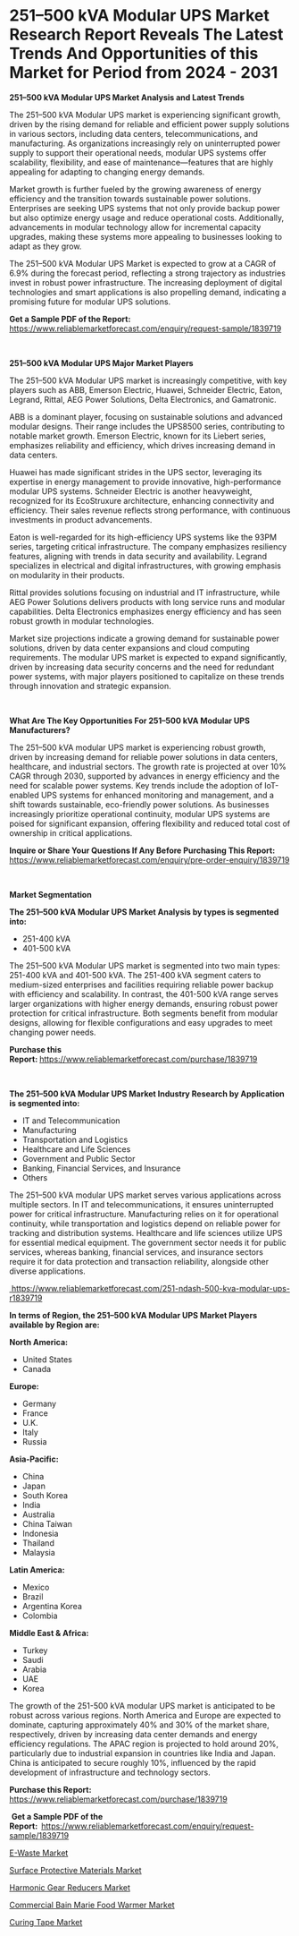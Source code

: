 <p><h1>251–500 kVA Modular UPS Market Research Report Reveals The Latest Trends And Opportunities of this Market for Period from 2024 - 2031</h1></p><p><strong>251–500 kVA Modular UPS Market Analysis and Latest Trends</strong></p>
<p><p>The 251–500 kVA Modular UPS market is experiencing significant growth, driven by the rising demand for reliable and efficient power supply solutions in various sectors, including data centers, telecommunications, and manufacturing. As organizations increasingly rely on uninterrupted power supply to support their operational needs, modular UPS systems offer scalability, flexibility, and ease of maintenance—features that are highly appealing for adapting to changing energy demands.</p><p>Market growth is further fueled by the growing awareness of energy efficiency and the transition towards sustainable power solutions. Enterprises are seeking UPS systems that not only provide backup power but also optimize energy usage and reduce operational costs. Additionally, advancements in modular technology allow for incremental capacity upgrades, making these systems more appealing to businesses looking to adapt as they grow.</p><p>The 251–500 kVA Modular UPS Market is expected to grow at a CAGR of 6.9% during the forecast period, reflecting a strong trajectory as industries invest in robust power infrastructure. The increasing deployment of digital technologies and smart applications is also propelling demand, indicating a promising future for modular UPS solutions.</p></p>
<p><strong>Get a Sample PDF of the Report:&nbsp;</strong> <a href="https://www.reliablemarketforecast.com/enquiry/request-sample/1839719?utm_campaign=1326&utm_medium=2&utm_source=Github&utm_content=ia&utm_term=16102024&utm_id=251500-kva-modular-ups">https://www.reliablemarketforecast.com/enquiry/request-sample/1839719</a></p>
<p>&nbsp;</p>
<p><strong>251–500 kVA Modular UPS Major Market Players</strong></p>
<p><p>The 251–500 kVA Modular UPS market is increasingly competitive, with key players such as ABB, Emerson Electric, Huawei, Schneider Electric, Eaton, Legrand, Rittal, AEG Power Solutions, Delta Electronics, and Gamatronic. </p><p>ABB is a dominant player, focusing on sustainable solutions and advanced modular designs. Their range includes the UPS8500 series, contributing to notable market growth. Emerson Electric, known for its Liebert series, emphasizes reliability and efficiency, which drives increasing demand in data centers.</p><p>Huawei has made significant strides in the UPS sector, leveraging its expertise in energy management to provide innovative, high-performance modular UPS systems. Schneider Electric is another heavyweight, recognized for its EcoStruxure architecture, enhancing connectivity and efficiency. Their sales revenue reflects strong performance, with continuous investments in product advancements.</p><p>Eaton is well-regarded for its high-efficiency UPS systems like the 93PM series, targeting critical infrastructure. The company emphasizes resiliency features, aligning with trends in data security and availability. Legrand specializes in electrical and digital infrastructures, with growing emphasis on modularity in their products.</p><p>Rittal provides solutions focusing on industrial and IT infrastructure, while AEG Power Solutions delivers products with long service runs and modular capabilities. Delta Electronics emphasizes energy efficiency and has seen robust growth in modular technologies.</p><p>Market size projections indicate a growing demand for sustainable power solutions, driven by data center expansions and cloud computing requirements. The modular UPS market is expected to expand significantly, driven by increasing data security concerns and the need for redundant power systems, with major players positioned to capitalize on these trends through innovation and strategic expansion.</p></p>
<p>&nbsp;</p>
<p><strong>What Are The Key Opportunities For 251–500 kVA Modular UPS Manufacturers?</strong></p>
<p><p>The 251–500 kVA modular UPS market is experiencing robust growth, driven by increasing demand for reliable power solutions in data centers, healthcare, and industrial sectors. The growth rate is projected at over 10% CAGR through 2030, supported by advances in energy efficiency and the need for scalable power systems. Key trends include the adoption of IoT-enabled UPS systems for enhanced monitoring and management, and a shift towards sustainable, eco-friendly power solutions. As businesses increasingly prioritize operational continuity, modular UPS systems are poised for significant expansion, offering flexibility and reduced total cost of ownership in critical applications.</p></p>
<p><strong>Inquire or Share Your Questions If Any Before Purchasing This Report:</strong> <a href="https://www.reliablemarketforecast.com/enquiry/pre-order-enquiry/1839719?utm_campaign=1326&utm_medium=2&utm_source=Github&utm_content=ia&utm_term=16102024&utm_id=251500-kva-modular-ups">https://www.reliablemarketforecast.com/enquiry/pre-order-enquiry/1839719</a></p>
<p>&nbsp;</p>
<p><strong>Market Segmentation</strong></p>
<p><strong>The 251–500 kVA Modular UPS Market Analysis by types is segmented into:</strong></p>
<p><ul><li>251-400 kVA</li><li>401-500 kVA</li></ul></p>
<p><p>The 251–500 kVA Modular UPS market is segmented into two main types: 251-400 kVA and 401-500 kVA. The 251-400 kVA segment caters to medium-sized enterprises and facilities requiring reliable power backup with efficiency and scalability. In contrast, the 401-500 kVA range serves larger organizations with higher energy demands, ensuring robust power protection for critical infrastructure. Both segments benefit from modular designs, allowing for flexible configurations and easy upgrades to meet changing power needs.</p></p>
<p><strong>Purchase this Report:&nbsp;</strong><a href="https://www.reliablemarketforecast.com/purchase/1839719?utm_campaign=1326&utm_medium=2&utm_source=Github&utm_content=ia&utm_term=16102024&utm_id=251500-kva-modular-ups">https://www.reliablemarketforecast.com/purchase/1839719</a></p>
<p>&nbsp;</p>
<p><strong>The 251–500 kVA Modular UPS Market Industry Research by Application is segmented into:</strong></p>
<p><ul><li>IT and Telecommunication</li><li>Manufacturing</li><li>Transportation and Logistics</li><li>Healthcare and Life Sciences</li><li>Government and Public Sector</li><li>Banking, Financial Services, and Insurance</li><li>Others</li></ul></p>
<p><p>The 251–500 kVA modular UPS market serves various applications across multiple sectors. In IT and telecommunications, it ensures uninterrupted power for critical infrastructure. Manufacturing relies on it for operational continuity, while transportation and logistics depend on reliable power for tracking and distribution systems. Healthcare and life sciences utilize UPS for essential medical equipment. The government sector needs it for public services, whereas banking, financial services, and insurance sectors require it for data protection and transaction reliability, alongside other diverse applications.</p></p>
<p><a href="https://www.reliablemarketforecast.com/251-ndash-500-kva-modular-ups-r1839719?utm_campaign=1326&utm_medium=2&utm_source=Github&utm_content=ia&utm_term=16102024&utm_id=251500-kva-modular-ups">&nbsp;https://www.reliablemarketforecast.com/251-ndash-500-kva-modular-ups-r1839719</a></p>
<p><strong>In terms of Region, the 251–500 kVA Modular UPS Market Players available by Region are:</strong></p>
<p>
    <p> <strong> North America: </strong>
        <ul>
            <li>United States</li>
            <li>Canada</li>
        </ul>
        </p> 
    <p> <strong> Europe: </strong>
        <ul>
            <li>Germany</li>
            <li>France</li>
            <li>U.K.</li>
            <li>Italy</li>
            <li>Russia</li>
        </ul>
        </p> 
    <p> <strong> Asia-Pacific: </strong>
        <ul>
            <li>China</li>
            <li>Japan</li>
            <li>South Korea</li>
            <li>India</li>
            <li>Australia</li>
            <li>China Taiwan</li>
            <li>Indonesia</li>
            <li>Thailand</li>
            <li>Malaysia</li>
        </ul>
        </p> 
    <p> <strong> Latin America: </strong>
        <ul>
            <li>Mexico</li>
            <li>Brazil</li>
            <li>Argentina Korea</li>
            <li>Colombia</li>
        </ul>
        </p> 
    <p> <strong> Middle East & Africa: </strong>
        <ul>
            <li>Turkey</li>
            <li>Saudi</li>
            <li>Arabia</li>
            <li>UAE</li>
            <li>Korea</li>
        </ul>
    </p>
    </p>
<p><p>The growth of the 251-500 kVA modular UPS market is anticipated to be robust across various regions. North America and Europe are expected to dominate, capturing approximately 40% and 30% of the market share, respectively, driven by increasing data center demands and energy efficiency regulations. The APAC region is projected to hold around 20%, particularly due to industrial expansion in countries like India and Japan. China is anticipated to secure roughly 10%, influenced by the rapid development of infrastructure and technology sectors.</p></p>
<p><strong>Purchase this Report: </strong><a href="https://www.reliablemarketforecast.com/purchase/1839719?utm_campaign=1326&utm_medium=2&utm_source=Github&utm_content=ia&utm_term=16102024&utm_id=251500-kva-modular-ups">https://www.reliablemarketforecast.com/purchase/1839719</a></p>
<p>&nbsp;<strong>Get a Sample PDF of the Report:&nbsp;&nbsp;</strong><a href="https://www.reliablemarketforecast.com/enquiry/request-sample/1839719?utm_campaign=1326&utm_medium=2&utm_source=Github&utm_content=ia&utm_term=16102024&utm_id=251500-kva-modular-ups">https://www.reliablemarketforecast.com/enquiry/request-sample/1839719</a></p>
<p><strong></strong></p>
<p><p><a href="https://github.com/cydskenna/Market-Research-Report-List-1/blob/main/e-waste-market.md?utm_campaign=1326&utm_medium=2&utm_source=Github&utm_content=ia&utm_term=16102024&utm_id=251500-kva-modular-ups">E-Waste Market</a></p><p><a href="https://www.linkedin.com/pulse/surface-protective-materials-market-analysis-report-global-insights-fm7mf?utm_campaign=1326&utm_medium=2&utm_source=Github&utm_content=ia&utm_term=16102024&utm_id=251500-kva-modular-ups">Surface Protective Materials Market</a></p><p><a href="https://issuu.com/reportprime-2/docs/harmonic-gear-reducers-market-size-_b262ff8bf94b10?utm_campaign=1326&utm_medium=2&utm_source=Github&utm_content=ia&utm_term=16102024&utm_id=251500-kva-modular-ups">Harmonic Gear Reducers Market</a></p><p><a href="https://issuu.com/reportprime-2/docs/commercial-bain-marie-food-warmer-m_acbd9ad24f7df3?utm_campaign=1326&utm_medium=2&utm_source=Github&utm_content=ia&utm_term=16102024&utm_id=251500-kva-modular-ups">Commercial Bain Marie Food Warmer Market</a></p><p><a href="https://www.linkedin.com/pulse/curing-tape-market-analysis-product-segmentation-regional-forecasts-1hpcf?utm_campaign=1326&utm_medium=2&utm_source=Github&utm_content=ia&utm_term=16102024&utm_id=251500-kva-modular-ups">Curing Tape Market</a></p></p>